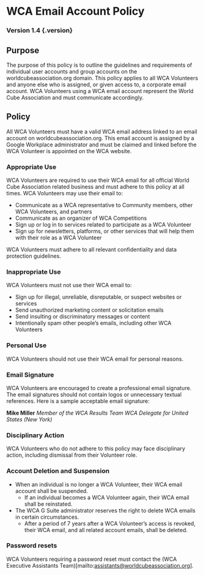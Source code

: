 # WCA Email Account Policy

### Version 1.4 {.version}

## Purpose
The purpose of this policy is to outline the guidelines and requirements of individual user accounts and group accounts on the worldcubeassociation.org domain. This policy applies to all WCA Volunteers and anyone else who is assigned, or given access to, a corporate email account. WCA Volunteers using a WCA email account represent the World Cube Association and must communicate accordingly.

## Policy
All WCA Volunteers must have a valid WCA email address linked to an email account on worldcubeassociation.org. This email account is assigned by a Google Workplace administrator and must be claimed and linked before the WCA Volunteer is appointed on the WCA website.

### Appropriate Use
WCA Volunteers are required to use their WCA email for all official World Cube Association related business and must adhere to this policy at all times. WCA Volunteers may use their email to:

- Communicate as a WCA representative to Community members, other WCA Volunteers, and partners
- Communicate as an organizer of WCA Competitions
- Sign up or log in to services related to participate as a WCA Volunteer
- Sign up for newsletters, platforms, or other services that will help them with their role as a WCA Volunteer

WCA Volunteers must adhere to all relevant confidentiality and data protection guidelines.

### Inappropriate Use
WCA Volunteers must not use their WCA email to:

- Sign up for illegal, unreliable, disreputable, or suspect websites or services
- Send unauthorized marketing content or solicitation emails
- Send insulting or discriminatory messages or content
- Intentionally spam other people’s emails, including other WCA Volunteers

### Personal Use
WCA Volunteers should not use their WCA email for personal reasons.

### Email Signature
WCA Volunteers are encouraged to create a professional email signature. The email signatures should not contain logos or unnecessary textual references. Here is a sample acceptable email signature:

**Mike Miller**
*Member of the WCA Results Team*
*WCA Delegate for United States (New York)*

### Disciplinary Action
WCA Volunteers who do not adhere to this policy may face disciplinary action, including dismissal from their Volunteer role.

### Account Deletion and Suspension

- When an individual is no longer a WCA Volunteer, their WCA email account shall be suspended.
   - If an individual becomes a WCA Volunteer again, their WCA email shall be reinstated.
- The WCA G Suite administrator reserves the right to delete WCA emails in certain circumstances.
   - After a period of 7 years after a WCA Volunteer’s access is revoked, their WCA email, and all related account emails, shall be deleted.

### Password resets
WCA Volunteers requiring a password reset must contact the (WCA Executive Assistants Team)[mailto:assistants@worldcubeassociation.org].
